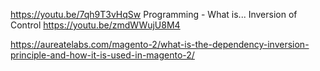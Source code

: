 https://youtu.be/7qh9T3vHqSw
Programming - What is... Inversion of Control
https://youtu.be/zmdWWujU8M4


https://aureatelabs.com/magento-2/what-is-the-dependency-inversion-principle-and-how-it-is-used-in-magento-2/
